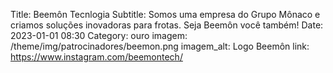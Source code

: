 Title: Beemôn Tecnlogia
Subtitle: Somos uma empresa do Grupo Mônaco e criamos soluções inovadoras para frotas. Seja Beemôn você também!
Date: 2023-01-01 08:30
Category: ouro
imagem: /theme/img/patrocinadores/beemon.png
imagem_alt: Logo Beemôn
link: https://www.instagram.com/beemontech/